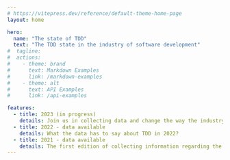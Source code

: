 ```yaml
---
# https://vitepress.dev/reference/default-theme-home-page
layout: home

hero:
  name: "The state of TDD"
  text: "The TDD state in the industry of software development"
#  tagline:
#  actions:
#    - theme: brand
#      text: Markdown Examples
#      link: /markdown-examples
#    - theme: alt
#      text: API Examples
#      link: /api-examples

features:
  - title: 2023 (in progress)
    details: Join us in collecting data and change the way the industry build software through Test Driven Development.
  - title: 2022 - data available
    details: What the data has to say about TDD in 2022?
  - title: 2021 - data available
    details: The first edition of collecting information regarding the TDD practice focused on TDD anti-patterns.
---
```


